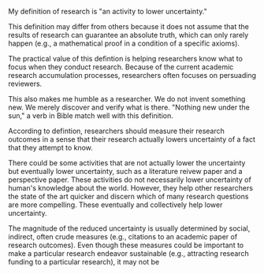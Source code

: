 My definition of research is "an activity to lower uncertainty."


This definition may differ from others because it does not assume that the results of research can guarantee an absolute truth, which can only rarely happen (e.g., a mathematical proof in a condition of a specific axioms). 

The practical value of this defintion is helping researchers know what to focus when they conduct research. Because of the current academic research accumulation processes, researchers often focuses on persuading reviewers. 

This also makes me humble as a researcher. We do not invent something new. We merely discover and verify what is there. "Nothing new under the sun," a verb in Bible match well with this definition.

According to defintion, researchers should measure their research outcomes in a sense that their research actually lowers uncertainty of a fact that they attempt to know. 

There could be some activities that are not actually lower the uncertainty but eventually lower uncertainty, such as a literature reivew paper and a perspective paper. These activities do not necessarily lower uncertainty of human's knowledge about the world. However, they help other researchers the state of the art quicker and discern which of many research questions are more compelling. These eventually and collectively help lower uncertainty.

The magnitude of the reduced uncertainty is usually determined by social, indirect, often crude measures (e.g., citations to an academic paper of research outcomes). Even though these measures could be important to make a particular research endeavor sustainable (e.g., attracting research funding to a particular research), it may not be 